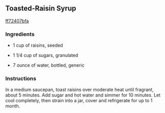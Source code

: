 ## Toasted-Raisin Syrup

[ff72407bfa](http://www.foodandwine.com/recipes/toasted-raisin-syrup-cocktails-2010)

### Ingredients

 - 1 cup of raisins, seeded

 - 1 1/4 cup of sugars, granulated

 - 7 ounce of water, bottled, generic

### Instructions

In a medium saucepan, toast raisins over moderate heat until fragrant, about 5 minutes. Add sugar and hot water and simmer for 10 minutes. Let cool completely, then strain into a jar, cover and refrigerate for up to 1 month.